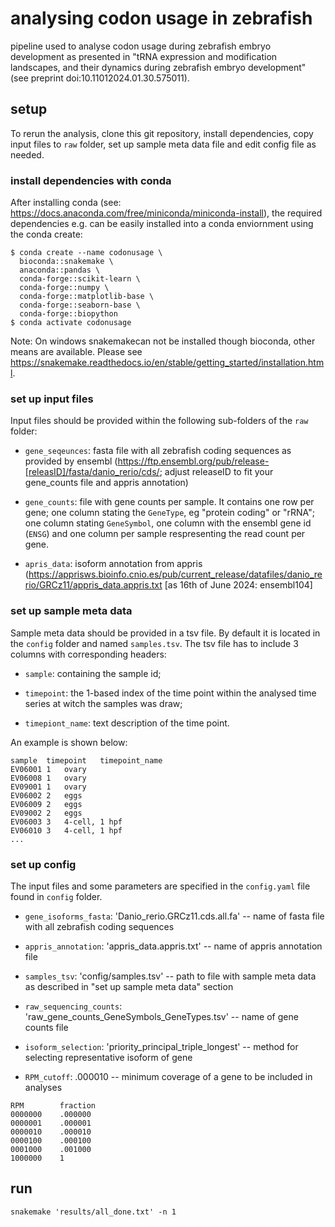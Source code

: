# analysing codon usage in zebrafish

pipeline used to analyse codon usage during zebrafish embryo development as presented in "tRNA expression and modification landscapes, and their dynamics during zebrafish embryo development" (see preprint doi:10.11012024.01.30.575011).


## setup

To rerun the analysis, clone this git repository, install dependencies, copy input files to `raw` folder, set up sample meta data file and edit config file as needed.

### install dependencies with conda

After installing conda (see: https://docs.anaconda.com/free/miniconda/miniconda-install), the required dependencies e.g. can be easily installed into a conda enviornment using the conda create:

```
$ conda create --name codonusage \
  bioconda::snakemake \
  anaconda::pandas \
  conda-forge::scikit-learn \
  conda-forge::numpy \
  conda-forge::matplotlib-base \
  conda-forge::seaborn-base \
  conda-forge::biopython
$ conda activate codonusage
```

Note: On windows snakemakecan not be installed though bioconda, other means are available. Please see https://snakemake.readthedocs.io/en/stable/getting_started/installation.html.

### set up input files

Input files should be provided within the following sub-folders of the  `raw` folder:

- `gene_seqeunces`: fasta file with all zebrafish coding sequences as provided by ensembl (https://ftp.ensembl.org/pub/release-[releasID]/fasta/danio_rerio/cds/; adjust releaseID to fit your gene_counts file and appris annotation)

- `gene_counts`: file with gene counts per sample. It contains one row per gene; one column stating the `GeneType`, eg "protein coding" or "rRNA"; one column stating `GeneSymbol`, one column with the ensembl gene id (`ENSG`) and one column per sample respresenting the read count per gene.

- `apris_data`: isoform annotation from appris (https://apprisws.bioinfo.cnio.es/pub/current_release/datafiles/danio_rerio/GRCz11/appris_data.appris.txt [as 16th of June 2024: ensembl104]

### set up sample meta data

Sample meta data should be provided in a tsv file. By default it is located in the `config` folder and named `samples.tsv`.
The tsv file has to include 3 columns with corresponding headers:

- `sample`: containing the sample id;

- `timepoint`: the 1-based index of the time point within the analysed time series at witch the samples was draw;

- `timepiont_name`: text description of the time point.

An example is shown below:

```
sample	timepoint	timepoint_name
EV06001	1	ovary
EV06008	1	ovary
EV09001	1	ovary
EV06002	2	eggs
EV06009	2	eggs
EV09002	2	eggs
EV06003	3	4-cell, 1 hpf
EV06010	3	4-cell, 1 hpf
...
```

### set up config

The input files and some parameters are specified in the `config.yaml` file found in `config` folder.

- `gene_isoforms_fasta`: 'Danio_rerio.GRCz11.cds.all.fa' -- name of fasta file with all zebrafish coding sequences

- `appris_annotation`: 'appris_data.appris.txt' -- name of appris annotation file

- `samples_tsv`: 'config/samples.tsv' -- path to file with sample meta data as described in "set up sample meta data" section

- `raw_sequencing_counts`: 'raw_gene_counts_GeneSymbols_GeneTypes.tsv' -- name of gene counts file

- `isoform_selection`: 'priority_principal_triple_longest' -- method for selecting representative isoform of gene

- `RPM_cutoff`: .000010 -- minimum coverage of a gene to be included in analyses

```
RPM        fraction
0000000    .000000
0000001    .000001
0000010    .000010
0000100    .000100
0001000    .001000
1000000    1
```

## run

```
snakemake 'results/all_done.txt' -n 1

```

